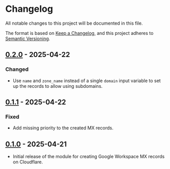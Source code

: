 # Changelog

All notable changes to this project will be documented in this file.

The format is based on [Keep a Changelog](https://keepachangelog.com/en/1.1.0/),
and this project adheres to
[Semantic Versioning](https://semver.org/spec/v2.0.0.html).

## [0.2.0] - 2025-04-22

### Changed

- Use `name` and `zone_name` instead of a single `domain` input variable to set
  up the records to allow using subdomains.

## [0.1.1] - 2025-04-22

### Fixed

- Add missing priority to the created MX records.

## [0.1.0] - 2025-04-21

- Initial release of the module for creating Google Workspace MX records on
  Cloudflare.

[0.2.0]:
  https://github.com/visiosto/terraform-cloudflare-google-workspace/compare/v0.1.1...v0.2.0
[0.1.1]:
  https://github.com/visiosto/terraform-cloudflare-google-workspace/compare/v0.1.0...v0.1.1
[0.1.0]:
  https://github.com/visiosto/terraform-cloudflare-google-workspace/releases/tag/v0.1.0
